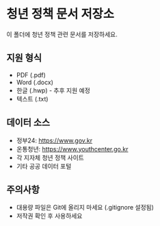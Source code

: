 # 청년 정책 문서 저장소

이 폴더에 청년 정책 관련 문서를 저장하세요.

## 지원 형식
- PDF (.pdf)
- Word (.docx)
- 한글 (.hwp) - 추후 지원 예정
- 텍스트 (.txt)

## 데이터 소스
- 정부24: https://www.gov.kr
- 온통청년: https://www.youthcenter.go.kr
- 각 지자체 청년 정책 사이트
- 기타 공공 데이터 포털

## 주의사항
- 대용량 파일은 Git에 올리지 마세요 (.gitignore 설정됨)
- 저작권 확인 후 사용하세요